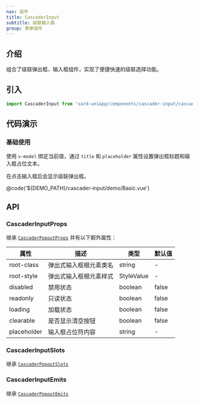 ```yaml
---
nav: 组件
title: CascaderInput
subtitle: 级联输入框
group: 表单组件
---
```


## 介绍

组合了级联弹出框、输入框组件，实现了便捷快速的级联选择功能。

## 引入

```ts
import CascaderInput from 'sard-uniapp/components/cascader-input/cascader-input.vue'
```

## 代码演示

### 基础使用

使用 `v-model` 绑定当前值，通过 `title` 和 `placeholder` 属性设置弹出框标题和输入框占位文本。

在点击输入框后会显示级联弹出框。

@code('${DEMO_PATH}/cascader-input/demo/Basic.vue')

## API

### CascaderInputProps

继承 [`CascaderPopoutProps`](./cascader-popout#CascaderPopoutProps) 并有以下额外属性：

| 属性        | 描述                   | 类型       | 默认值 |
| ----------- | ---------------------- | ---------- | ------ |
| root-class  | 弹出式输入框根元素类名 | string     | -      |
| root-style  | 弹出式输入框根元素样式 | StyleValue | -      |
| disabled    | 禁用状态               | boolean    | false  |
| readonly    | 只读状态               | boolean    | false  |
| loading     | 加载状态               | boolean    | false  |
| clearable   | 是否显示清空按钮       | boolean    | false  |
| placeholder | 输入框占位符内容       | string     | -      |

### CascaderInputSlots

继承 [`CascaderPopoutSlots`](./cascader-popout#CascaderPopoutSlots)

### CascaderInputEmits

继承 [`CascaderPopoutEmits`](./cascader-popout#CascaderPopoutEmits)
